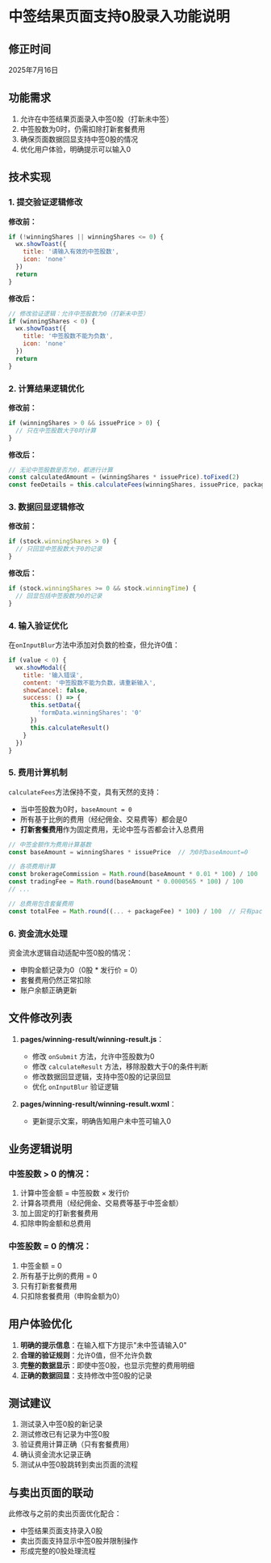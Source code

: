 # 中签结果页面支持0股录入功能说明

## 修正时间
2025年7月16日

## 功能需求
1. 允许在中签结果页面录入中签0股（打新未中签）
2. 中签股数为0时，仍需扣除打新套餐费用
3. 确保页面数据回显支持中签0股的情况
4. 优化用户体验，明确提示可以输入0

## 技术实现

### 1. 提交验证逻辑修改
**修改前：**
```javascript
if (!winningShares || winningShares <= 0) {
  wx.showToast({
    title: '请输入有效的中签股数',
    icon: 'none'
  })
  return
}
```

**修改后：**
```javascript
// 修改验证逻辑：允许中签股数为0（打新未中签）
if (winningShares < 0) {
  wx.showToast({
    title: '中签股数不能为负数',
    icon: 'none'
  })
  return
}
```

### 2. 计算结果逻辑优化
**修改前：**
```javascript
if (winningShares > 0 && issuePrice > 0) {
  // 只在中签股数大于0时计算
}
```

**修改后：**
```javascript
// 无论中签股数是否为0，都进行计算
const calculatedAmount = (winningShares * issuePrice).toFixed(2)
const feeDetails = this.calculateFees(winningShares, issuePrice, packageFee)
```

### 3. 数据回显逻辑修改
**修改前：**
```javascript
if (stock.winningShares > 0) {
  // 只回显中签股数大于0的记录
}
```

**修改后：**
```javascript
if (stock.winningShares >= 0 && stock.winningTime) {
  // 回显包括中签股数为0的记录
}
```

### 4. 输入验证优化
在`onInputBlur`方法中添加对负数的检查，但允许0值：
```javascript
if (value < 0) {
  wx.showModal({
    title: '输入错误',
    content: '中签股数不能为负数，请重新输入',
    showCancel: false,
    success: () => {
      this.setData({
        'formData.winningShares': '0'
      })
      this.calculateResult()
    }
  })
}
```

### 5. 费用计算机制
`calculateFees`方法保持不变，具有天然的支持：
- 当中签股数为0时，`baseAmount = 0`
- 所有基于比例的费用（经纪佣金、交易费等）都会是0
- **打新套餐费用**作为固定费用，无论中签与否都会计入总费用

```javascript
// 中签金额作为费用计算基数
const baseAmount = winningShares * issuePrice  // 为0时baseAmount=0

// 各项费用计算
const brokerageCommission = Math.round(baseAmount * 0.01 * 100) / 100  // 0
const tradingFee = Math.round(baseAmount * 0.0000565 * 100) / 100      // 0
// ...

// 总费用包含套餐费用
const totalFee = Math.round((... + packageFee) * 100) / 100  // 只有packageFee
```

### 6. 资金流水处理
资金流水逻辑自动适配中签0股的情况：
- 申购金额记录为0（0股 * 发行价 = 0）
- 套餐费用仍然正常扣除
- 账户余额正确更新

## 文件修改列表
1. **pages/winning-result/winning-result.js**：
   - 修改 `onSubmit` 方法，允许中签股数为0
   - 修改 `calculateResult` 方法，移除股数大于0的条件判断
   - 修改数据回显逻辑，支持中签0股的记录回显
   - 优化 `onInputBlur` 验证逻辑

2. **pages/winning-result/winning-result.wxml**：
   - 更新提示文案，明确告知用户未中签可输入0

## 业务逻辑说明

### 中签股数 > 0 的情况：
1. 计算中签金额 = 中签股数 × 发行价
2. 计算各项费用（经纪佣金、交易费等基于中签金额）
3. 加上固定的打新套餐费用
4. 扣除申购金额和总费用

### 中签股数 = 0 的情况：
1. 中签金额 = 0
2. 所有基于比例的费用 = 0
3. 只有打新套餐费用
4. 只扣除套餐费用（申购金额为0）

## 用户体验优化
1. **明确的提示信息**：在输入框下方提示"未中签请输入0"
2. **合理的验证规则**：允许0值，但不允许负数
3. **完整的数据显示**：即使中签0股，也显示完整的费用明细
4. **正确的数据回显**：支持修改中签0股的记录

## 测试建议
1. 测试录入中签0股的新记录
2. 测试修改已有记录为中签0股
3. 验证费用计算正确（只有套餐费用）
4. 确认资金流水记录正确
5. 测试从中签0股跳转到卖出页面的流程

## 与卖出页面的联动
此修改与之前的卖出页面优化配合：
- 中签结果页面支持录入0股
- 卖出页面支持显示中签0股并限制操作
- 形成完整的0股处理流程
